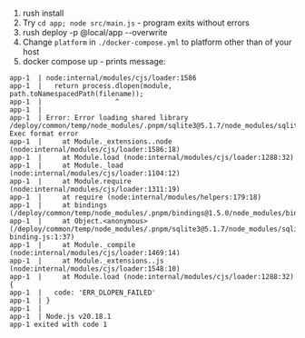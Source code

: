 1. rush install
2. Try `cd app; node src/main.js` - program exits without errors
3. rush deploy -p @local/app --overwrite
4. Change `platform` in `./docker-compose.yml` to platform other than
of your host
5. docker compose up - prints message:

```
app-1  | node:internal/modules/cjs/loader:1586
app-1  |   return process.dlopen(module, path.toNamespacedPath(filename));
app-1  |                  ^
app-1  | 
app-1  | Error: Error loading shared library /deploy/common/temp/node_modules/.pnpm/sqlite3@5.1.7/node_modules/sqlite3/build/Release/node_sqlite3.node: Exec format error
app-1  |     at Module._extensions..node (node:internal/modules/cjs/loader:1586:18)
app-1  |     at Module.load (node:internal/modules/cjs/loader:1288:32)
app-1  |     at Module._load (node:internal/modules/cjs/loader:1104:12)
app-1  |     at Module.require (node:internal/modules/cjs/loader:1311:19)
app-1  |     at require (node:internal/modules/helpers:179:18)
app-1  |     at bindings (/deploy/common/temp/node_modules/.pnpm/bindings@1.5.0/node_modules/bindings/bindings.js:112:48)
app-1  |     at Object.<anonymous> (/deploy/common/temp/node_modules/.pnpm/sqlite3@5.1.7/node_modules/sqlite3/lib/sqlite3-binding.js:1:37)
app-1  |     at Module._compile (node:internal/modules/cjs/loader:1469:14)
app-1  |     at Module._extensions..js (node:internal/modules/cjs/loader:1548:10)
app-1  |     at Module.load (node:internal/modules/cjs/loader:1288:32) {
app-1  |   code: 'ERR_DLOPEN_FAILED'
app-1  | }
app-1  | 
app-1  | Node.js v20.18.1
app-1 exited with code 1
```
